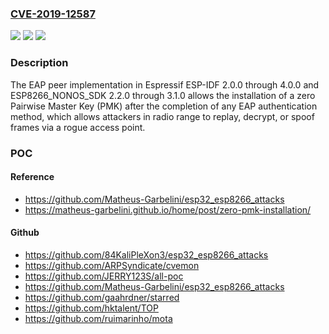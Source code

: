 ### [CVE-2019-12587](https://cve.mitre.org/cgi-bin/cvename.cgi?name=CVE-2019-12587)
![](https://img.shields.io/static/v1?label=Product&message=n%2Fa&color=blue)
![](https://img.shields.io/static/v1?label=Version&message=n%2Fa&color=blue)
![](https://img.shields.io/static/v1?label=Vulnerability&message=n%2Fa&color=brighgreen)

### Description

The EAP peer implementation in Espressif ESP-IDF 2.0.0 through 4.0.0 and ESP8266_NONOS_SDK 2.2.0 through 3.1.0 allows the installation of a zero Pairwise Master Key (PMK) after the completion of any EAP authentication method, which allows attackers in radio range to replay, decrypt, or spoof frames via a rogue access point.

### POC

#### Reference
- https://github.com/Matheus-Garbelini/esp32_esp8266_attacks
- https://matheus-garbelini.github.io/home/post/zero-pmk-installation/

#### Github
- https://github.com/84KaliPleXon3/esp32_esp8266_attacks
- https://github.com/ARPSyndicate/cvemon
- https://github.com/JERRY123S/all-poc
- https://github.com/Matheus-Garbelini/esp32_esp8266_attacks
- https://github.com/gaahrdner/starred
- https://github.com/hktalent/TOP
- https://github.com/ruimarinho/mota

